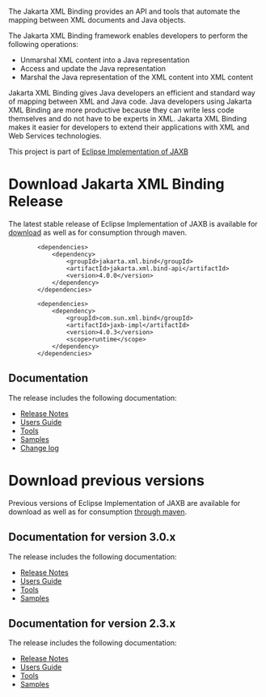 <br/>


The Jakarta XML Binding provides an API and tools that automate the mapping
between XML documents and Java objects.

The Jakarta XML Binding framework enables developers to perform the following operations:
- Unmarshal XML content into a Java representation
- Access and update the Java representation
- Marshal the Java representation of the XML content into XML content

Jakarta XML Binding gives Java developers an efficient and standard way of mapping between XML and Java code.
Java developers using Jakarta XML Binding are more productive because they can write less code themselves
and do not have to be experts in XML. Jakarta XML Binding makes it easier for developers to extend
their applications with XML and Web Services technologies.


This project is part of [Eclipse Implementation of JAXB](https://projects.eclipse.org/projects/ee4j.jaxb-impl)

# <a name="Download_Jakarta_Release"></a>Download Jakarta XML Binding Release

The latest stable release of Eclipse Implementation of JAXB is available for
[download](https://repo1.maven.org/maven2/com/sun/xml/bind/jaxb-ri/4.0.3/jaxb-ri-4.0.3.zip)
as well as for consumption through maven.
```
        <dependencies>
            <dependency>
                <groupId>jakarta.xml.bind</groupId>
                <artifactId>jakarta.xml.bind-api</artifactId>
                <version>4.0.0</version>
            </dependency>
        </dependencies>

        <dependencies>
            <dependency>
                <groupId>com.sun.xml.bind</groupId>
                <artifactId>jaxb-impl</artifactId>
                <version>4.0.3</version>
                <scope>runtime</scope>
            </dependency>
        </dependencies>
```

## Documentation
The release includes the following documentation:
- [Release Notes](4.0.3/docs/ch02.html)
- [Users Guide](4.0.3/docs/ch03.html)
- [Tools](4.0.3/docs/ch04.html)
- [Samples](4.0.3/docs/ch01.html#jaxb-2-0-sample-apps)
- [Change log](https://github.com/eclipse-ee4j/jaxb-ri/releases/tag/4.0.3-RI)


# <a name="Download_Archive"></a>Download previous versions

Previous versions of Eclipse Implementation of JAXB are available for download
as well as for consumption [through maven](https://repo1.maven.org/maven2/com/sun/xml/bind/jaxb-ri/).

## Documentation for version 3.0.x
The release includes the following documentation:
- [Release Notes](3.0.0/docs/ch02.html)
- [Users Guide](3.0.0/docs/ch03.html)
- [Tools](3.0.0/docs/ch04.html)
- [Samples](3.0.0/docs/ch01.html#jaxb-2-0-sample-apps)

## Documentation for version 2.3.x
The release includes the following documentation:
- [Release Notes](2.3.8/docs/ch02.html)
- [Users Guide](2.3.8/docs/ch03.html)
- [Tools](2.3.8/docs/ch04.html)
- [Samples](2.3.8/docs/ch01.html#jaxb-2-0-sample-apps)
